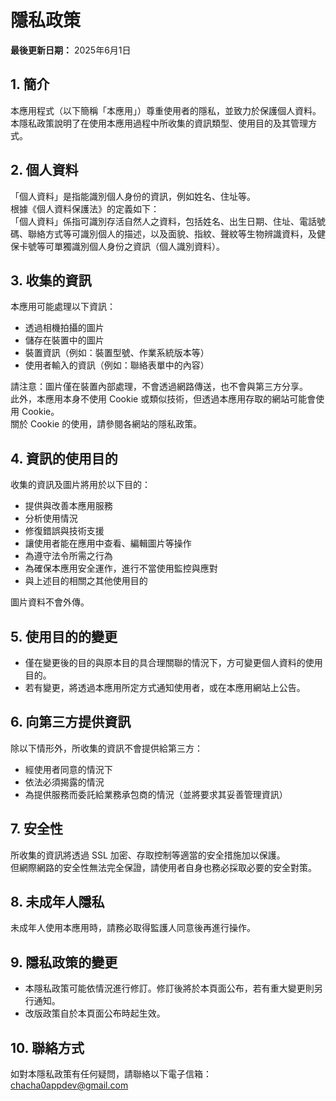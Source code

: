 # 隱私政策

**最後更新日期：** 2025年6月1日

## 1. 簡介  
本應用程式（以下簡稱「本應用」）尊重使用者的隱私，並致力於保護個人資料。  
本隱私政策說明了在使用本應用過程中所收集的資訊類型、使用目的及其管理方式。

## 2. 個人資料  
「個人資料」是指能識別個人身份的資訊，例如姓名、住址等。  
根據《個人資料保護法》的定義如下：  
「個人資料」係指可識別存活自然人之資料，包括姓名、出生日期、住址、電話號碼、聯絡方式等可識別個人的描述，以及面貌、指紋、聲紋等生物辨識資料，及健保卡號等可單獨識別個人身份之資訊（個人識別資料）。

## 3. 收集的資訊  
本應用可能處理以下資訊：

- 透過相機拍攝的圖片  
- 儲存在裝置中的圖片  
- 裝置資訊（例如：裝置型號、作業系統版本等）  
- 使用者輸入的資訊（例如：聯絡表單中的內容）

請注意：圖片僅在裝置內部處理，不會透過網路傳送，也不會與第三方分享。  
此外，本應用本身不使用 Cookie 或類似技術，但透過本應用存取的網站可能會使用 Cookie。  
關於 Cookie 的使用，請參閱各網站的隱私政策。

## 4. 資訊的使用目的  
收集的資訊及圖片將用於以下目的：

- 提供與改善本應用服務  
- 分析使用情況  
- 修復錯誤與技術支援  
- 讓使用者能在應用中查看、編輯圖片等操作  
- 為遵守法令所需之行為  
- 為確保本應用安全運作，進行不當使用監控與應對  
- 與上述目的相關之其他使用目的

圖片資料不會外傳。

## 5. 使用目的的變更  

- 僅在變更後的目的與原本目的具合理關聯的情況下，方可變更個人資料的使用目的。  
- 若有變更，將透過本應用所定方式通知使用者，或在本應用網站上公告。

## 6. 向第三方提供資訊  
除以下情形外，所收集的資訊不會提供給第三方：

- 經使用者同意的情況下  
- 依法必須揭露的情況  
- 為提供服務而委託給業務承包商的情況（並將要求其妥善管理資訊）

## 7. 安全性  
所收集的資訊將透過 SSL 加密、存取控制等適當的安全措施加以保護。  
但網際網路的安全性無法完全保證，請使用者自身也務必採取必要的安全對策。

## 8. 未成年人隱私  
未成年人使用本應用時，請務必取得監護人同意後再進行操作。

## 9. 隱私政策的變更  
- 本隱私政策可能依情況進行修訂。修訂後將於本頁面公布，若有重大變更則另行通知。  
- 改版政策自於本頁面公布時起生效。

## 10. 聯絡方式  
如對本隱私政策有任何疑問，請聯絡以下電子信箱：  
[chacha0appdev@gmail.com](mailto:chacha0appdev@gmail.com)
